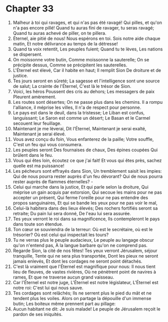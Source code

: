 # Chapter 33

1. Malheur à toi qui ravages, et qui n'as pas été ravagé! Qui pilles, et qu'on n'a pas encore pillé! Quand tu auras fini de ravager, tu seras ravagé; Quand tu auras achevé de piller, on te pillera.
2. Éternel, aie pitié de nous! Nous espérons en toi. Sois notre aide chaque matin, Et notre délivrance au temps de la détresse!
3. Quand ta voix retentit, Les peuples fuient; Quand tu te lèves, Les nations se dispersent.
4. On moissonne votre butin, Comme moissonne la sauterelle; On se précipite dessus, Comme se précipitent les sauterelles.
5. L'Éternel est élevé, Car il habite en haut; Il remplit Sion De droiture et de justice.
6. Tes jours seront en sûreté; La sagesse et l'intelligence sont une source de salut; La crainte de l'Éternel, C'est là le trésor de Sion.
7. Voici, les héros Poussent des cris au dehors; Les messagers de paix Pleurent amèrement.
8. Les routes sont désertes; On ne passe plus dans les chemins. Il a rompu l'alliance, il méprise les villes, Il n'a de respect pour personne.
9. Le pays est dans le deuil, dans la tristesse; Le Liban est confus, languissant; Le Saron est comme un désert; Le Basan et le Carmel secouent leur feuillage.
10. Maintenant je me lèverai, Dit l'Éternel, Maintenant je serai exalté, Maintenant je serai élevé.
11. Vous avez conçu du foin, Vous enfanterez de la paille; Votre souffle, C'est un feu qui vous consumera.
12. Les peuples seront Des fournaises de chaux, Des épines coupées Qui brûlent dans le feu.
13. Vous qui êtes loin, écoutez ce que j'ai fait! Et vous qui êtes près, sachez quelle est ma puissance!
14. Les pécheurs sont effrayés dans Sion, Un tremblement saisit les impies: Qui de nous pourra rester auprès d'un feu dévorant? Qui de nous pourra rester auprès de flammes éternelles? -
15. Celui qui marche dans la justice, Et qui parle selon la droiture, Qui méprise un gain acquis par extorsion, Qui secoue les mains pour ne pas accepter un présent, Qui ferme l'oreille pour ne pas entendre des propos sanguinaires, Et qui se bande les yeux pour ne pas voir le mal,
16. Celui-là habitera dans des lieux élevés; Des rochers fortifiés seront sa retraite; Du pain lui sera donné, De l'eau lui sera assurée.
17. Tes yeux verront le roi dans sa magnificence, Ils contempleront le pays dans toute son étendue.
18. Ton cœur se souviendra de la terreur: Où est le secrétaire, où est le trésorier? Où est celui qui inspectait les tours?
19. Tu ne verras plus le peuple audacieux, Le peuple au langage obscur qu'on n'entend pas, À la langue barbare qu'on ne comprend pas.
20. Regarde Sion, la cité de nos fêtes! Tes yeux verront Jérusalem, séjour tranquille, Tente qui ne sera plus transportée, Dont les pieux ne seront jamais enlevés, Et dont les cordages ne seront point détachés.
21. C'est là vraiment que l'Éternel est magnifique pour nous: Il nous tient lieu de fleuves, de vastes rivières, Où ne pénètrent point de navires à rames, Et que ne traverse aucun grand vaisseau.
22. Car l'Éternel est notre juge, L'Éternel est notre législateur, L'Éternel est notre roi: C'est lui qui nous sauve.
23. Tes cordages sont relâchés; Ils ne serrent plus le pied du mât et ne tendent plus les voiles. Alors on partage la dépouille d'un immense butin; Les boiteux même prennent part au pillage:
24. Aucun habitant ne dit: Je suis malade! Le peuple de Jérusalem reçoit le pardon de ses iniquités.

